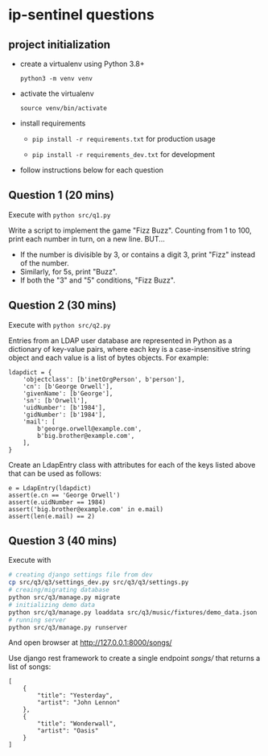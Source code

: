 # ip-sentinel questions

## project initialization

- create a virtualenv using Python 3.8+

    `python3 -m venv venv`

- activate the virtualenv

    `source venv/bin/activate`

- install requirements

    - `pip install -r requirements.txt` for production usage

    - `pip install -r requirements_dev.txt` for development

- follow instructions below for each question


## Question 1 (20 mins)

Execute with `python src/q1.py`

Write a script to implement the game "Fizz Buzz".
Counting from 1 to 100, print each number in turn, on a new line.
BUT...
 * If the number is divisible by 3, or contains a digit 3, print "Fizz" instead of the number.
 * Similarly, for 5s, print "Buzz".
 * If both the "3" and "5" conditions, "Fizz Buzz".

## Question 2 (30 mins)

Execute with `python src/q2.py`

Entries from an LDAP user database are represented in Python as a
dictionary of key-value pairs, where each key is a case-insensitive
string object and each value is a list of bytes objects. For example:

~~~~
ldapdict = {
    'objectclass': [b'inetOrgPerson', b'person'],
    'cn': [b'George Orwell'],
    'givenName': [b'George'],
    'sn': [b'Orwell'],
    'uidNumber': [b'1984'],
    'gidNumber': [b'1984'],
    'mail': [
        b'george.orwell@example.com',
        b'big.brother@example.com',
    ],
}
~~~~

Create an LdapEntry class with attributes for each of the keys listed
above that can be used as follows:
~~~~
e = LdapEntry(ldapdict)
assert(e.cn == 'George Orwell')
assert(e.uidNumber == 1984)
assert('big.brother@example.com' in e.mail)
assert(len(e.mail) == 2)
~~~~

## Question 3 (40 mins)

Execute with

```sh
# creating django settings file from dev
cp src/q3/q3/settings_dev.py src/q3/q3/settings.py
# creaing/migrating database
python src/q3/manage.py migrate
# initializing demo data
python src/q3/manage.py loaddata src/q3/music/fixtures/demo_data.json
# running server
python src/q3/manage.py runserver
```

And open browser at http://127.0.0.1:8000/songs/

Use django rest framework to create a single endpoint *songs/* that returns a list of songs:
~~~~
[
    {
        "title": "Yesterday",
        "artist": "John Lennon"
    },
    {
        "title": "Wonderwall",
        "artist": "Oasis"
    }
]
~~~~
